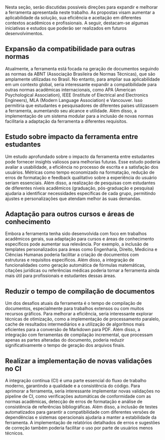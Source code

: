 Nesta seção, serão discutidas possíveis direções para expandir e melhorar a ferramenta apresentada neste trabalho. As propostas visam aumentar a aplicabilidade da solução, sua eficiência e aceitação em diferentes contextos acadêmicos e profissionais. A seguir, destacam-se algumas iniciativas e estudos que poderão ser realizados em futuros desenvolvimentos.

## Expansão da compatibilidade para outras normas

Atualmente, a ferramenta está focada na geração de documentos seguindo as normas da ABNT (Associação Brasileira de Normas Técnicas), que são amplamente utilizadas no Brasil. No entanto, para ampliar sua aplicabilidade em um contexto global, seria interessante expandir a compatibilidade para outras normas acadêmicas internacionais, como APA (American Psychological Association), IEEE (Institute of Electrical and Electronics Engineers), MLA (Modern Language Association) e Vancouver. Isso permitiria que estudantes e pesquisadores de diferentes países utilizassem a ferramenta, aumentando seu alcance e utilidade. Além disso, a implementação de um sistema modular para a inclusão de novas normas facilitaria a adaptação da ferramenta a diferentes requisitos.

## Estudo sobre impacto da ferramenta entre estudantes

Um estudo aprofundado sobre o impacto da ferramenta entre estudantes pode fornecer insights valiosos para melhorias futuras. Esse estudo poderia avaliar a usabilidade, a eficiência no processo de escrita e a satisfação dos usuários. Métricas como tempo economizado na formatação, redução de erros de formatação e feedback qualitativo sobre a experiência do usuário seriam essenciais. Além disso, a realização de pesquisas com estudantes de diferentes níveis acadêmicos (graduação, pós-graduação e pesquisa) ajudaria a identificar necessidades específicas de cada grupo, permitindo ajustes e personalizações que atendam melhor às suas demandas.

## Adaptação para outros cursos e áreas de conhecimento

Embora a ferramenta tenha sido desenvolvida com foco em trabalhos acadêmicos gerais, sua adaptação para cursos e áreas de conhecimento específicos pode aumentar sua relevância. Por exemplo, a inclusão de templates personalizados para áreas como Engenharia, Direito, Medicina e Ciências Humanas poderia facilitar a criação de documentos com estruturas e requisitos específicos. Além disso, a integração de funcionalidades como geração automática de fórmulas matemáticas, citações jurídicas ou referências médicas poderia tornar a ferramenta ainda mais útil para profissionais e estudantes dessas áreas.

## Reduzir o tempo de compilação de documentos

Um dos desafios atuais da ferramenta é o tempo de compilação de documentos, especialmente para trabalhos extensos ou com muitos recursos gráficos. Para melhorar a eficiência, seria interessante explorar técnicas de otimização, como a implementação de processamento paralelo, cache de resultados intermediários e a utilização de algoritmos mais eficientes para a conversão de Markdown para PDF. Além disso, a integração com ferramentas de compilação incremental, que processam apenas as partes alteradas do documento, poderia reduzir significativamente o tempo de geração dos arquivos finais.

## Realizar a implementação de novas validações no CI

A integração contínua (CI) é uma parte essencial do fluxo de trabalho moderno, garantindo a qualidade e a consistência do código. Para aprimorar a ferramenta, seria interessante implementar novas validações no pipeline de CI, como verificações automáticas de conformidade com as normas acadêmicas, detecção de erros de formatação e análise de consistência de referências bibliográficas. Além disso, a inclusão de testes automatizados para garantir a compatibilidade com diferentes versões de dependências e sistemas operacionais ajudaria a manter a estabilidade da ferramenta. A implementação de relatórios detalhados de erros e sugestões de correção também poderia facilitar o uso por parte de usuários menos técnicos.
